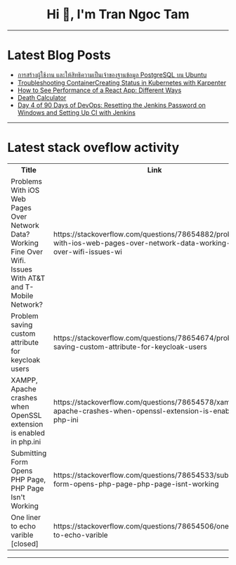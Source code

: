 <h1 align="center">Hi 👋, I'm Tran Ngoc Tam</h1>

---

# Latest Blog Posts 
<!-- BLOG-POST-LIST:START -->
- [การสร้างผู้ใช้งาน และให้สิทธิความเป็นเจ้าของฐานข้อมูล PostgreSQL บน Ubuntu](https://dev.to/everthing-was-postgres/kaarsraangphuuaichngaan-aelaaihsiththikhwaamepnecchaakhngthaankhmuul-postgresql-bn-ubuntu-9pk)
- [Troubleshooting ContainerCreating Status in Kubernetes with Karpenter](https://dev.to/fernandomullerjr/troubleshooting-containercreating-status-in-kubernetes-with-karpenter-1np8)
- [How to See Performance of a React App: Different Ways](https://dev.to/vyan/how-to-see-performance-of-a-react-app-different-ways-472p)
- [Death Calculator](https://dev.to/vinkalprajapati/death-calculator-dmp)
- [Day 4 of 90 Days of DevOps: Resetting the Jenkins Password on Windows and Setting Up CI with Jenkins](https://dev.to/arbythecoder/day-4-of-90-days-of-devops-resetting-the-jenkins-password-on-windows-and-setting-up-ci-with-jenkins-1n9j)
<!-- BLOG-POST-LIST:END -->

---

# Latest stack oveflow activity
<table>
  <tr><th>Title</th><th>Link</th></tr>
  <!-- STACKOVERFLOW:START --><tr><td>Problems With iOS Web Pages Over Network Data? Working Fine Over Wifi. Issues With AT&amp;T and T-Mobile Network?</td><td>https://stackoverflow.com/questions/78654882/problems-with-ios-web-pages-over-network-data-working-fine-over-wifi-issues-wi</td></tr><tr><td>Problem saving custom attribute for keycloak users</td><td>https://stackoverflow.com/questions/78654674/problem-saving-custom-attribute-for-keycloak-users</td></tr><tr><td>XAMPP, Apache crashes when OpenSSL extension is enabled in php.ini</td><td>https://stackoverflow.com/questions/78654578/xampp-apache-crashes-when-openssl-extension-is-enabled-in-php-ini</td></tr><tr><td>Submitting Form Opens PHP Page, PHP Page Isn&#39;t Working</td><td>https://stackoverflow.com/questions/78654533/submitting-form-opens-php-page-php-page-isnt-working</td></tr><tr><td>One liner to echo varible [closed]</td><td>https://stackoverflow.com/questions/78654506/one-liner-to-echo-varible</td></tr><!-- STACKOVERFLOW:END -->
</table>

---


